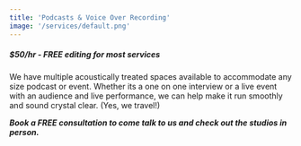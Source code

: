 ```yaml
---
title: 'Podcasts & Voice Over Recording'
image: '/services/default.png'
---
```


##### $50/hr - FREE editing for most services

We have multiple acoustically treated spaces available to accommodate any size podcast or event. Whether its a one on one interview or a live event with an audience and live performance, we can help make it run smoothly and sound crystal clear. (Yes, we travel!) 

**_Book a FREE consultation to come talk to us and check out the studios in person._**